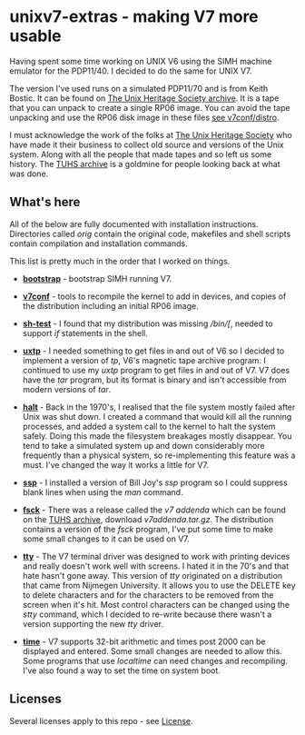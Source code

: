 # unixv7-extras - making V7 more usable

Having spent some time working on UNIX V6 using the SIMH machine emulator for the PDP11/40. I decided to do the same for UNIX V7.

The version I've used runs on a simulated PDP11/70 and is from Keith Bostic. It can be found on [The Unix Heritage Society archive](https://www.tuhs.org/Archive/Distributions/Research/Keith_Bostic_v7]). It is a tape that you can unpack to create a single RP06 image. You can avoid the tape unpacking and use the RP06 disk image in these files [see v7conf/distro](v7conf/distro).

I must acknowledge the work of the folks at [The Unix Heritage Society](https://www.tuhs.org) who have made it their business to collect old source and versions of the Unix system. Along with all the people that made tapes and so left us some history. The  [TUHS archive](https://www.tuhs.org/Archive/) is a goldmine for people looking back at what was done.

## What's here

All of the below are fully documented with installation instructions. Directories called _orig_ contain the original code, makefiles and shell scripts contain compilation and installation commands.

This list is pretty much in the order that I worked on things.

* __[bootstrap](bootstrap)__ - bootstrap SIMH running V7.

* __[v7conf](v7conf)__ - tools to recompile the kernel to add in devices, and copies of the distribution including an initial RP06 image.

* __[sh-test](sh-test)__ - I found that my distribution was missing _/bin/[_, needed to support _if_ statements in the shell.

* __[uxtp](https://github.com/pcollinson/unixv6-extras/tree/main/uxtp)__ - I needed something to get files in and out of V6 so I decided to implement a version of _tp_, V6's magnetic tape archive program. I continued to use my _uxtp_ program to get files in and out of V7. V7 does have the _tar_ program, but its format is binary and isn't accessible from modern versions of _tar_.

* __[halt](halt)__ -  Back in the 1970's, I realised that the file system mostly failed after Unix  was shut down. I created a command that would kill all the running processes, and added a system call to the kernel to halt the system safely. Doing this made the filesystem breakages mostly disappear. You tend to take a simulated system up and down considerably more frequently than a physical system, so re-implementing this feature was a must. I've changed the way it works a little for V7.

* __[ssp](ssp)__ - I installed a version of Bill Joy's _ssp_ program so I could suppress blank lines when using the _man_ command.

* __[fsck](fsck)__ - There was a release called the _v7 addenda_ which can be found on the [TUHS archive](https://www.tuhs.org/Archive/Distributions/Research/), download _v7addenda.tar.gz_. The distribution contains a version of the _fsck_ program, I've put some time to make some small changes to it can be used on V7.

* __[tty](tty)__ - The V7 terminal driver was designed to work with printing devices and really doesn't work well with screens. I hated it in the 70's and that hate hasn't gone away. This version of _tty_ originated on a distribution that came from Nijmegen University. It allows you to use the DELETE key  to delete characters and for the characters to be removed from the screen when it's hit. Most control characters can be changed using the _stty_ command, which I decided to re-write because there wasn't a version supporting the new _tty_ driver.

* __[time](time)__ - V7 supports 32-bit arithmetic and times post 2000 can be displayed and entered. Some small changes are needed to allow this. Some programs that use _localtime_ can need changes and recompiling. I've also found a way to set the time on system boot.

## Licenses

Several licenses apply to this repo - see [License](License.md).
